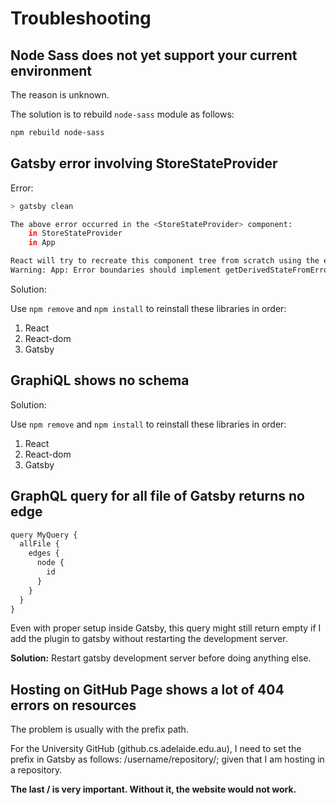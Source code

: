 # Troubleshooting

## Node Sass does not yet support your current environment

The reason is unknown.

The solution is to rebuild `node-sass` module as follows:

```sh
npm rebuild node-sass
```



## Gatsby error involving StoreStateProvider

Error:

```sh
> gatsby clean

The above error occurred in the <StoreStateProvider> component:
    in StoreStateProvider
    in App

React will try to recreate this component tree from scratch using the error boundary you provided, App.
Warning: App: Error boundaries should implement getDerivedStateFromError(). In that method, return a state update to display an error message or fallback UI.
```



Solution:

Use `npm remove` and `npm install` to reinstall these libraries in order:

1. React
2. React-dom
3. Gatsby



## GraphiQL shows no schema

Solution:

Use `npm remove` and `npm install` to reinstall these libraries in order:

1. React
2. React-dom
3. Gatsby



## GraphQL query for all file of Gatsby returns no edge

```js
query MyQuery {
  allFile {
    edges {
      node {
        id
      }
    }
  }
}
```

Even with proper setup inside Gatsby, this query might still return empty if I add the plugin to gatsby without restarting the development server. 

**Solution:** Restart gatsby development server before doing anything else. 



## Hosting on GitHub Page shows a lot of 404 errors on resources

The problem is usually with the prefix path. 

For the University GitHub (github.cs.adelaide.edu.au), I need to set the prefix in Gatsby as follows: /username/repository/; given that I am hosting in a repository. 

**The last / is very important. Without it, the website would not work.**



